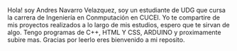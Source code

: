 Hola! soy Andres Navarro Velazquez, soy un estudiante de UDG que cursa la carrera de Ingeniería en Conmputación en CUCEI.
Yo te compartire de mis proyectos realizados a lo largo de mis estudios, espero que te sirvan de algo. 
Tengo programas de C++, HTML Y CSS, ARDUINO y proximamente subire mas.
Gracias por leerlo eres bienvenido a mi reposito.


<!---
Comentario
--->
